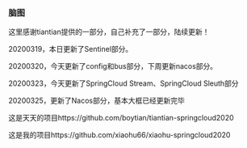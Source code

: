 ### 脑图

这里感谢tiantian提供的一部分，自己补充了一部分，陆续更新！

20200319，本日更新了Sentinel部分。

20200320，今天更新了config和bus部分，下周更新nacos部分。

20200323，今天更新了SpringCloud Stream、SpringCloud Sleuth部分

20200325，更新了Nacos部分，基本大框已经更新完毕

这是天天的项目https://github.com/boytian/tiantian-springcloud2020

这是我的项目https://github.com/xiaohu66/xiaohu-springcloud2020